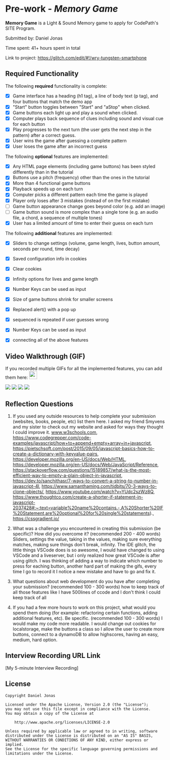 # Pre-work - *Memory Game*

**Memory Game** is a Light & Sound Memory game to apply for CodePath's SITE Program. 

Submitted by: Daniel Jonas

Time spent: 41+ hours spent in total

Link to project: https://glitch.com/edit/#!/wry-tungsten-smartphone

## Required Functionality

The following **required** functionality is complete:

* [X] Game interface has a heading (h1 tag), a line of body text (p tag), and four buttons that match the demo app
* [X] "Start" button toggles between "Start" and "aStop" when clicked. 
* [X] Game buttons each light up and play a sound when clicked. 
* [X] Computer plays back sequence of clues including sound and visual cue for each button
* [X] Play progresses to the next turn (the user gets the next step in the pattern) after a correct guess. 
* [X] User wins the game after guessing a complete pattern
* [X] User loses the game after an incorrect guess

The following **optional** features are implemented:

* [X] Any HTML page elements (including game buttons) has been styled differently than in the tutorial
* [X] Buttons use a pitch (frequency) other than the ones in the tutorial
* [X] More than 4 functional game buttons
* [X] Playback speeds up on each turn
* [X] Computer picks a different pattern each time the game is played
* [X] Player only loses after 3 mistakes (instead of on the first mistake)
* [ ] Game button appearance change goes beyond color (e.g. add an image)
* [ ] Game button sound is more complex than a single tone (e.g. an audio file, a chord, a sequence of multiple tones)
* [X] User has a limited amount of time to enter their guess on each turn

The following **additional** features are implemented:

- [X] Sliders to change settings (volume, game length, lives, button amount, seconds per round, time decay)
- [X] Saved configuration info in cookies
- [X] Clear cookies
- [X] Infinity options for lives and game length
- [X] Number Keys can be used as input
- [X] Size of game buttons shrink for smaller screens
- [X] Replaced alert() with a pop up
- [X] sequenced is repeated if user guesses wrong
- [X] Number Keys can be used as input
- [X] connecting all of the above features






## Video Walkthrough (GIF)

If you recorded multiple GIFs for all the implemented features, you can add them here:
<img src="http://g.recordit.co/5h72q72il9.gif" width="25" height="25"/>

![ ](http://g.recordit.co/5h72q72il9.gif)
![](http://g.recordit.co/dW4I0OrnwA.gif)
![](http://g.recordit.co/MuYEBYNuap.gif)
![](http://g.recordit.co/jrwajphBAt.gif)

## Reflection Questions
1. If you used any outside resources to help complete your submission (websites, books, people, etc) list them here. 
I asked my friend Smyvens and my sister to check out my website and asked for ways they thought I could improve it.
www.w3schools.com, https://www.codegrepper.com/code-examples/javascript/how+to+append+empty+array+in+javascript, https://pietschsoft.com/post/2015/09/05/javascript-basics-how-to-create-a-dictionary-with-keyvalue-pairs, https://developer.mozilla.org/en-US/docs/Web/HTML, https://developer.mozilla.org/en-US/docs/Web/JavaScript/Reference, https://stackoverflow.com/questions/15189857/what-is-the-most-efficient-way-to-empty-a-plain-object-in-javascript, https://dev.to/sanchithasr/7-ways-to-convert-a-string-to-number-in-javascript-4l, https://www.samanthaming.com/tidbits/70-3-ways-to-clone-objects/, https://www.youtube.com/watch?v=YUdc2szWz8Q, https://www.thoughtco.com/create-a-shorter-if-statement-in-javascript-2037428#:~:text=variable%20name%20contains.-,A%20Shorter%20IF%20Statement,are%20optional%20for%20single%20statements)., https://cssgradient.io/

2. What was a challenge you encountered in creating this submission (be specific)? How did you overcome it? (recommended 200 - 400 words) 
Sliders, settings the value, taking in the values, making sure everything matches, making sure things don't break, infinity. The IDE glitch, the little things VSCode does is so awesome, I would have changed to using VSCode and a liveserver, but i only realized how great VSCode is after using glitch. I was thinking of adding a way to indicate which number to press for eaching button, another hard part of making the gifs, every time I go to record it I notice a new mistake and have to go and fix it.

3. What questions about web development do you have after completing your submission? (recommended 100 - 300 words) 
how to keep track of all those features
like I have 500lines of ccode and I don't think I could keep track of all 

4. If you had a few more hours to work on this project, what would you spend them doing (for example: refactoring certain functions, adding additional features, etc). Be specific. (recommended 100 - 300 words) 
I would make my code more readable. I would change out cookies for localstorage, make the buttons a class so I allow the user to create more buttons, connect to a dynamoDB to allow highscores, having an easy, medium, hard option.


## Interview Recording URL Link

[My 5-minute Interview Recording]


## License

    Copyright Daniel Jonas

    Licensed under the Apache License, Version 2.0 (the "License");
    you may not use this file except in compliance with the License.
    You may obtain a copy of the License at

        http://www.apache.org/licenses/LICENSE-2.0

    Unless required by applicable law or agreed to in writing, software
    distributed under the License is distributed on an "AS IS" BASIS,
    WITHOUT WARRANTIES OR CONDITIONS OF ANY KIND, either express or implied.
    See the License for the specific language governing permissions and
    limitations under the License.
